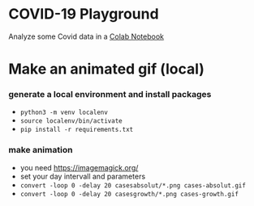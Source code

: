 # COVID-19 Playground

Analyze some Covid data in a [Colab Notebook](https://github.com/human-centered-ai-lab/app-covid-19-playground/blob/master/covid_19_playground.ipynb)

# Make an animated gif (local)

### generate a local environment and install packages

* `python3 -m venv localenv`
* `source localenv/bin/activate`
* `pip install -r requirements.txt`

### make animation

* you need https://imagemagick.org/
* set your day intervall and parameters
* `convert -loop 0 -delay 20 casesabsolut/*.png cases-absolut.gif`
* `convert -loop 0 -delay 20 casesgrowth/*.png cases-growth.gif`

